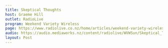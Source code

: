```yaml
---
title: Skeptical Thoughts
host: Graeme Hill
outlet: RadioLive
program: Weekend Variety Wireless
page: https://www.radiolive.co.nz/home/articles/weekend-variety-wireless/2018/06/skeptical-thoughts--shakti-mat---dr-oz.html
audio: https://audio.mediaworks.nz/content/radiolive/WVWSun/Skeptical_Thoughts_10_06_18.mp3
layout: Post
---
```


<page-radio />
